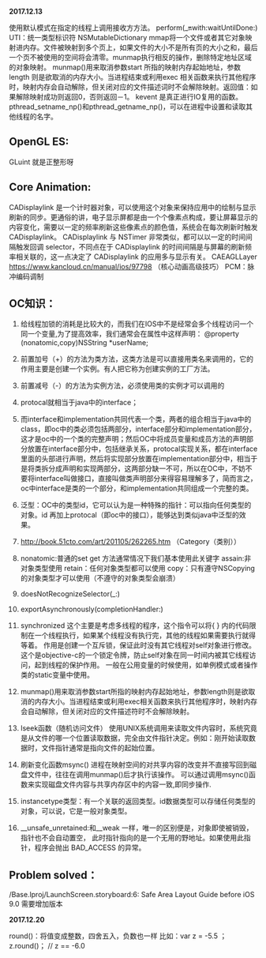 **2017.12.13**

使用默认模式在指定的线程上调用接收方方法。
perform(_:on:with:waitUntilDone:)
UTI：统一类型标识符
NSMutableDictionary
mmap将一个文件或者其它对象映射进内存。文件被映射到多个页上，如果文件的大小不是所有页的大小之和，最后一个页不被使用的空间将会清零。munmap执行相反的操作，删除特定地址区域的对象映射。
munmap()用来取消参数start 所指的映射内存起始地址，参数length 则是欲取消的内存大小。当进程结束或利用exec 相关函数来执行其他程序时，映射内存会自动解除，但关闭对应的文件描述词时不会解除映射。返回值：如果解除映射成功则返回0，否则返回－1。
kevent 是真正进行IO复用的函数。
pthread_setname_np()和pthread_getname_np()，可以在进程中设置和读取其他线程的名字。

## OpenGL ES:
GLuint  就是正整形呀

## Core Animation:
CADisplaylink 是一个计时器对象，可以使用这个对象来保持应用中的绘制与显示刷新的同步。更通俗的讲，电子显示屏都是由一个个像素点构成，要让屏幕显示的内容变化，需要以一定的频率刷新这些像素点的颜色值，系统会在每次刷新时触发 CADisplaylink。
CADisplaylink 与 NSTimer 非常类似，都可以以一定的时间间隔触发回调 selector，不同点在于 CADisplaylink 的时间间隔是与屏幕的刷新频率相关联的，这一点决定了 CADisplaylink 的应用多与显示有关。
CAEAGLLayer
https://www.kancloud.cn/manual/ios/97798  （核心动画高级技巧）
PCM：脉冲编码调制

## OC知识：

1. 给线程加锁的消耗是比较大的，而我们在IOS中不是经常会多个线程访问一个同一个变量,为了提高效率，我们通常会在属性中这样声明：
@property (nonatomic,copy)NSString *userName;

2. 前置加号（+）的方法为类方法，这类方法是可以直接用类名来调用的，它的作用主要是创建一个实例。有人把它称为创建实例的工厂方法。

3. 前置减号（-）的方法为实例方法，必须使用类的实例才可以调用的
4. protocal就相当于java中的interface；
5. 而interface和implementation共同代表一个类，两者的组合相当于java中的class，即oc中的类必须包括两部分，interface部分和implementation部分，这才是oc中的一个类的完整声明；然后OC中将成员变量和成员方法的声明部分放置在interface部分中，包括继承关系，protocal实现关系，都在interface里面的头部进行声明，然后将实现部分放置在implementation部分中，相当于是将类拆分成声明和实现两部分，这两部分缺一不可，所以在OC中，不妨不要将interface叫做接口，直接叫做类声明部分来得容易理解多了，简而言之，oc中interface是类的一个部分，和implementation共同组成一个完整的类。
6. 泛型：OC中的类型id，它可以认为是一种特殊的指针：可以指向任何类型的对象。id 再加上protocal（即oc中的接口），能够达到类似java中泛型的效果。
7. http://book.51cto.com/art/201105/262265.htm  （Category（类别））
8. nonatomic:普通的set get 方法通常情况下我们基本使用此关键字
  assain:非对象类型使用
  retain：任何对象类型都可以使用
  copy：只有遵守NSCopying的对象类型才可以使用（不遵守的对象类型会崩溃）
9. doesNotRecognizeSelector(_:)
10. exportAsynchronously(completionHandler:)
11. synchronized   这个主要是考虑多线程的程序，这个指令可以将{ } 内的代码限制在一个线程执行，如果某个线程没有执行完，其他的线程如果需要执行就得等着。
作用是创建一个互斥锁，保证此时没有其它线程对self对象进行修改。这个是objective-c的一个锁定令牌，防止self对象在同一时间内被其它线程访问，起到线程的保护作用。 一般在公用变量的时候使用，如单例模式或者操作类的static变量中使用。
12. munmap()用来取消参数start所指的映射内存起始地址，参数length则是欲取消的内存大小。当进程结束或利用exec相关函数来执行其他程序时，映射内存会自动解除，但关闭对应的文件描述符时不会解除映射。
13. lseek函数（随机访问文件）
使用UNIX系统调用来读取文件内容时，系统究竟是从文件的哪一个位置读取数据，完全由文件指针决定。例如：刚开始读取数据时，文件指针通常是指向文件的起始位置。
14. 刷新变化函数msync()
进程在映射空间的对共享内容的改变并不直接写回到磁盘文件中，往往在调用munmap()后才执行该操作。
可以通过调用msync()函数来实现磁盘文件内容与共享内存区中的内容一致,即同步操作.
15. instancetype类型：有一个关联的返回类型。id数据类型可以存储任何类型的对象，可以说，它是一般对象类型。
16. \__unsafe_unretained:和__weak 一样，唯一的区别便是，对象即使被销毁，指针也不会自动置空， 此时指针指向的是一个无用的野地址。如果使用此指针，程序会抛出 BAD_ACCESS 的异常。 

## Problem solved：

/Base.lproj/LaunchScreen.storyboard:6: Safe Area Layout Guide before iOS 9.0
需要增加版本

**2017.12.20**

round()：将值变成整数，四舍五入，负数也一样
比如：var z = -5.5 ；  z.round()；   // z == -6.0